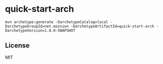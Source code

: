 quick-start-arch
==

```
mvn archetype:generate -DarchetypeCatalog=local -DarchetypeGroupId=net.moznion -DarchetypeArtifactId=quick-start-arch -DarchetypeVersion=1.0.0-SNAPSHOT
```

License
--

MIT


